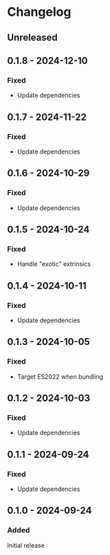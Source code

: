 # Changelog

## Unreleased

## 0.1.8 - 2024-12-10

### Fixed

- Update dependencies

## 0.1.7 - 2024-11-22

### Fixed

- Update dependencies

## 0.1.6 - 2024-10-29

### Fixed

- Update dependencies

## 0.1.5 - 2024-10-24

### Fixed

- Handle "exotic" extrinsics

## 0.1.4 - 2024-10-11

### Fixed

- Update dependencies

## 0.1.3 - 2024-10-05

### Fixed

- Target ES2022 when bundling

## 0.1.2 - 2024-10-03

### Fixed

- Update dependencies

## 0.1.1 - 2024-09-24

### Fixed

- Update dependencies

## 0.1.0 - 2024-09-24

### Added

Initial release
